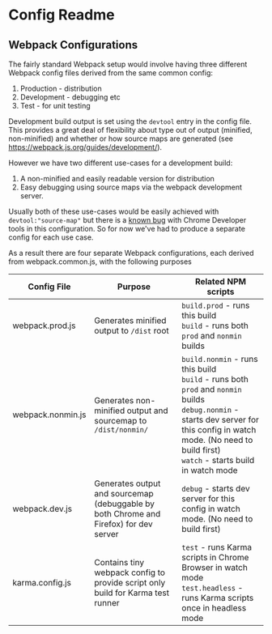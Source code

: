 # Config Readme

## Webpack Configurations

The fairly standard Webpack setup would involve having three different Webpack config files derived from the same common config:
1. Production - distribution
2. Development - debugging etc
3. Test - for unit testing

Development build output is set using the `devtool` entry in the config file. This provides a great deal of flexibility about type out of output (minified, non-minified) and whether or how source maps are generated (see https://webpack.js.org/guides/development/).


However we have two different use-cases for a development build:
1. A non-minified and easily readable version for distribution
2. Easy debugging using source maps via the webpack development server.

Usually both of these use-cases would be easily achieved with `devtool:"source-map"` but there is a [known bug](https://github.com/webpack/webpack/issues/5491) with Chrome Developer tools in this configuration. So for now we've had to produce a separate config for each use case.

As a result there are four separate Webpack configurations, each derived from webpack.common.js, with the following purposes

| Config File | Purpose | Related NPM scripts |
|-----|-----|-----|
| webpack.prod.js | Generates minified output to `/dist` root | `build.prod` - runs this build<br>`build` - runs both `prod` and `nonmin` builds
| webpack.nonmin.js | Generates non-minified output and sourcemap to `/dist/nonmin/` | `build.nonmin` - runs this build<br>`build` - runs both `prod` and `nonmin` builds<br>`debug.nonmin` - starts dev server for this config in watch mode. (No need to build first)<br>`watch` - starts build in watch mode |
| webpack.dev.js | Generates output and sourcemap (debuggable by both Chrome and Firefox) for dev server | `debug` - starts dev server for this config in watch mode. (No need to build first)
| karma.config.js | Contains tiny webpack config to provide script only build for Karma test runner | `test` - runs Karma scripts in Chrome Browser in watch mode<br>`test.headless` - runs Karma scripts once in headless mode





